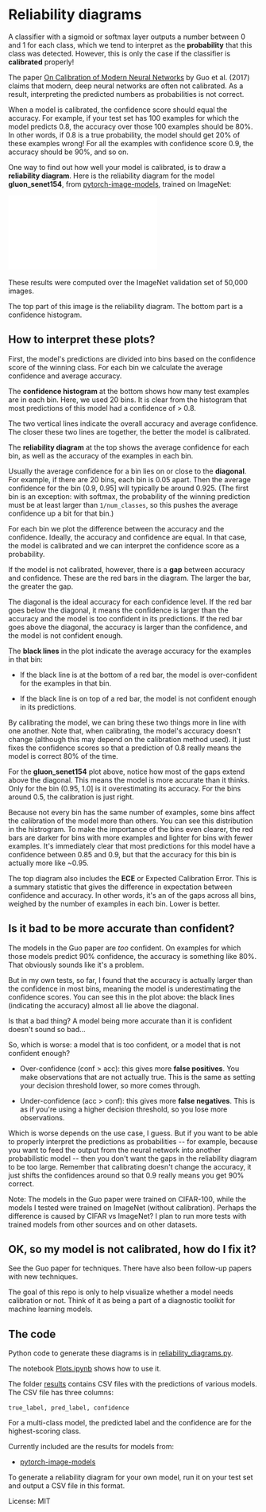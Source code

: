 # Reliability diagrams

A classifier with a sigmoid or softmax layer outputs a number between 0 and 1 for each class, which we tend to interpret as the **probability** that this class was detected. However, this is only the case if the classifier is **calibrated** properly!

The paper [On Calibration of Modern Neural Networks](https://arxiv.org/abs/1706.04599) by Guo et al. (2017) claims that modern, deep neural networks are often not calibrated. As a result, interpreting the predicted numbers as probabilities is not correct.

When a model is calibrated, the confidence score should equal the accuracy. For example, if your test set has 100 examples for which the model predicts 0.8, the accuracy over those 100 examples should be 80%. In other words, if 0.8 is a true probability, the model should get 20% of these examples wrong! For all the examples with confidence score 0.9, the accuracy should be 90%, and so on.

One way to find out how well your model is calibrated, is to draw a **reliability diagram**. Here is the reliability diagram for the model **gluon_senet154**, from [pytorch-image-models](https://github.com/rwightman/pytorch-image-models), trained on ImageNet:

![](figures/gluon_senet154_ImageNet_pytorch-image-models.pdf)

These results were computed over the ImageNet validation set of 50,000 images.

The top part of this image is the reliability diagram. The bottom part is a confidence histogram.

## How to interpret these plots?

First, the model's predictions are divided into bins based on the confidence score of the winning class. For each bin we calculate the average confidence and average accuracy.

The **confidence histogram** at the bottom shows how many test examples are in each bin. Here, we used 20 bins. It is clear from the histogram that most predictions of this model had a confidence of > 0.8.

The two vertical lines indicate the overall accuracy and average confidence. The closer these two lines are together, the better the model is calibrated.

The **reliability diagram** at the top shows the average confidence for each bin, as well as the accuracy of the examples in each bin.

Usually the average confidence for a bin lies on or close to the **diagonal**. For example, if there are 20 bins, each bin is 0.05 apart. Then the average confidence for the bin (0.9, 0.95] will typically be around 0.925. (The first bin is an exception: with softmax, the probability of the winning prediction must be at least larger than `1/num_classes`, so this pushes the average confidence up a bit for that bin.)

For each bin we plot the difference between the accuracy and the confidence. Ideally, the accuracy and confidence are equal. In that case, the model is calibrated and we can interpret the confidence score as a probability.

If the model is not calibrated, however, there is a **gap** between accuracy and confidence. These are the red bars in the diagram. The larger the bar, the greater the gap.

The diagonal is the ideal accuracy for each confidence level. If the red bar goes below the diagonal, it means the confidence is larger than the accuracy and the model is too confident in its predictions. If the red bar goes above the diagonal, the accuracy is larger than the confidence, and the model is not confident enough.

The **black lines** in the plot indicate the average accuracy for the examples in that bin:

- If the black line is at the bottom of a red bar, the model is over-confident for the examples in that bin.

- If the black line is on top of a red bar, the model is not confident enough in its predictions.

By calibrating the model, we can bring these two things more in line with one another. Note that, when calibrating, the model's accuracy doesn't change (although this may depend on the calibration method used). It just fixes the confidence scores so that a prediction of 0.8 really means the model is correct 80% of the time.

For the **gluon_senet154** plot above, notice how most of the gaps extend above the diagonal. This means the model is more accurate than it thinks. Only for the bin (0.95, 1.0] is it overestimating its accuracy. For the bins around 0.5, the calibration is just right.

Because not every bin has the same number of examples, some bins affect the calibration of the model more than others. You can see this distribution in the histrogram. To make the importance of the bins even clearer, the red bars are darker for bins with more examples and lighter for bins with fewer examples. It's immediately clear that most predictions for this model have a confidence between 0.85 and 0.9, but that the accuracy for this bin is actually more like ~0.95.

The top diagram also includes the **ECE** or Expected Calibration Error. This is a summary statistic that gives the difference in expectation between confidence and accuracy. In other words, it's an of the gaps across all bins, weighed by the number of examples in each bin. Lower is better.

## Is it bad to be more accurate than confident?

The models in the Guo paper are *too* confident. On examples for which those models predict 90% confidence, the accuracy is something like 80%. That obviously sounds like it's a problem.

But in my own tests, so far, I found that the accuracy is actually larger than the confidence in most bins, meaning the model is underestimating the confidence scores. You can see this in the plot above: the black lines (indicating the accuracy) almost all lie above the diagonal. 

Is that a bad thing? A model being more accurate than it is confident doesn't sound so bad... 

So, which is worse: a model that is too confident, or a model that is not confident enough?

- Over-confidence (conf > acc): this gives more **false positives**. You make observations that are not actually true. This is the same as setting your decision threshold lower, so more comes through.

- Under-confidence (acc > conf): this gives more **false negatives**. This is as if you're using a higher decision threshold, so you lose more observations.

Which is worse depends on the use case, I guess. But if you want to be able to properly interpret the predictions as probabilities -- for example, because you want to feed the output from the neural network into another probabilistic model -- then you don't want the gaps in the reliability diagram to be too large. Remember that calibrating doesn't change the accuracy, it just shifts the confidences around so that 0.9 really means you get 90% correct.

Note: The models in the Guo paper were trained on CIFAR-100, while the models I tested were trained on ImageNet (without calibration). Perhaps the difference is caused by CIFAR vs ImageNet? I plan to run more tests with trained models from other sources and on other datasets. 

## OK, so my model is not calibrated, how do I fix it?

See the Guo paper for techniques. There have also been follow-up papers with new techniques.

The goal of this repo is only to help visualize whether a model needs calibration or not. Think of it as being a part of a diagnostic toolkit for machine learning models.

## The code

Python code to generate these diagrams is in [reliability_diagrams.py](reliability_diagrams.py). 

The notebook [Plots.ipynb](Plots.ipynb) shows how to use it.

The folder [results](results/) contains CSV files with the predictions of various models. The CSV file has three columns:

```
true_label, pred_label, confidence
```

For a multi-class model, the predicted label and the confidence are for the highest-scoring class.

Currently included are the results for models from:

- [pytorch-image-models](https://github.com/rwightman/pytorch-image-models)

To generate a reliability diagram for your own model, run it on your test set and output a CSV file in this format.

License: MIT

